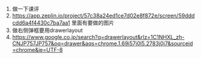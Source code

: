 1. 做一下课评
2. https://app.zeplin.io/project/57c38a24ed1ce7d02e8f872e/screen/59dddcdd6a4f4430c7ba7aa1 里面有要做的图片
3. 做右侧弹框要用drawerlayout
4. https://www.google.co.jp/search?q=drawerlayout&rlz=1C1NHXL_zh-CNJP757JP757&oq=drawer&aqs=chrome.1.69i57j0l5.2783j0j7&sourceid=chrome&ie=UTF-8
